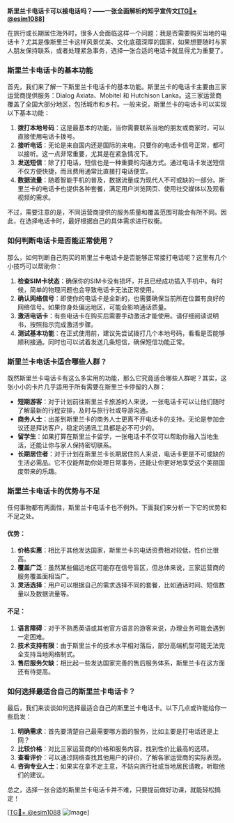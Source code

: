 **斯里兰卡电话卡可以接电话吗？——一张全面解析的知乎宣传文[[TG💪+ @esim1088](https://t.me/s/esim1088)]**

在旅行或长期居住海外时，很多人会面临这样一个问题：我是否需要购买当地的电话卡？尤其是像斯里兰卡这样风景优美、文化底蕴深厚的国家，如果想要随时与家人朋友保持联系，或者处理紧急事务，选择一张合适的电话卡就显得尤为重要了。

### 斯里兰卡电话卡的基本功能

首先，我们来了解一下斯里兰卡电话卡的基本功能。斯里兰卡的电话卡主要由三家运营商提供服务：Dialog Axiata、Mobitel 和 Hutchison Lanka。这三家运营商覆盖了全国大部分地区，包括城市和乡村。一般来说，斯里兰卡的电话卡可以实现以下基本功能：

1. **拨打本地号码**：这是最基本的功能，当你需要联系当地的朋友或商家时，可以直接使用电话卡拨号。
2. **接听电话**：无论是来自国内还是国际的来电，只要你的电话卡信号正常，都可以接听。这一点非常重要，尤其是在紧急情况下。
3. **发送短信**：除了打电话，短信也是一种重要的沟通方式。通过电话卡发送短信不仅方便快捷，而且费用通常比直接打电话便宜。
4. **数据流量**：随着智能手机的普及，数据流量成为现代人不可或缺的一部分。斯里兰卡的电话卡也提供各种套餐，满足用户浏览网页、使用社交媒体以及观看视频的需求。

不过，需要注意的是，不同运营商提供的服务质量和覆盖范围可能会有所不同。因此，在选择电话卡时，最好根据自己的具体需求进行权衡。

### 如何判断电话卡是否能正常使用？

那么，如何判断自己购买的斯里兰卡电话卡是否能够正常接打电话呢？这里有几个小技巧可以帮助你：

1. **检查SIM卡状态**：确保你的SIM卡没有损坏，并且已经成功插入手机中。有时候，简单的物理问题也会导致电话卡无法正常使用。
2. **确认网络信号**：即使你的电话卡是全新的，也需要确保当前所在位置有良好的网络信号。如果你身处偏远地区，可能会影响通话质量。
3. **激活电话卡**：有些电话卡在购买后需要手动激活才能使用。请仔细阅读说明书，按照指示完成激活步骤。
4. **测试基本功能**：在正式使用前，建议先尝试拨打几个本地号码，看看是否能够顺利接通。同时也可以试着发送几条短信，确保短信功能正常。

### 斯里兰卡电话卡适合哪些人群？

既然斯里兰卡电话卡有这么多实用的功能，那么它究竟适合哪些人群呢？其实，这张小小的卡片几乎适用于所有需要在斯里兰卡停留的人群：

- **短期游客**：对于计划前往斯里兰卡旅游的人来说，一张电话卡可以让他们随时了解最新的行程安排，及时与旅行社或导游沟通。
- **商务人士**：出差到斯里兰卡的商务人士更离不开电话卡的支持。无论是参加会议还是拜访客户，稳定的通讯工具都是必不可少的。
- **留学生**：如果打算在斯里兰卡留学，一张电话卡不仅可以帮助你融入当地生活，还能让你与家人保持密切联系。
- **长期居住者**：对于计划在斯里兰卡长期居住的人来说，电话卡更是不可或缺的生活必需品。它不仅能帮助你处理日常事务，还能让你更好地享受这个美丽国度带来的乐趣。

### 斯里兰卡电话卡的优势与不足

任何事物都有两面性，斯里兰卡电话卡也不例外。下面我们来分析一下它的优势和不足之处。

#### 优势：
1. **价格实惠**：相比于其他发达国家，斯里兰卡的电话资费相对较低，性价比很高。
2. **覆盖广泛**：虽然某些偏远地区可能存在信号盲区，但总体来说，三家运营商的服务覆盖面相当广。
3. **灵活选择**：用户可以根据自己的需求选择不同的套餐，比如通话时间、短信数量以及数据流量等。

#### 不足：
1. **语言障碍**：对于不熟悉英语或其他官方语言的游客来说，办理业务可能会遇到一定困难。
2. **技术支持有限**：由于斯里兰卡的技术水平相对落后，部分高端机型可能无法完全支持当地网络制式。
3. **售后服务欠缺**：相比起一些发达国家完善的售后服务体系，斯里兰卡在这方面还有待提高。

### 如何选择最适合自己的斯里兰卡电话卡？

最后，我们来谈谈如何选择最适合自己的斯里兰卡电话卡。以下几点或许能给你一些启发：

1. **明确需求**：首先要清楚自己最需要哪方面的服务，比如主要是打电话还是上网？
2. **比较价格**：对比三家运营商的价格和服务内容，找到性价比最高的选项。
3. **查看评价**：可以通过网络查找其他用户的评价，了解各家运营商的实际表现。
4. **咨询专业人士**：如果实在拿不定主意，不妨向旅行社或当地居民请教，听取他们的建议。

总之，选择一张合适的斯里兰卡电话卡并不难，只要提前做好功课，就能轻松搞定！

[[TG💪+ @esim1088](https://t.me/s/esim1088) ![Image](https://i.postimg.cc/4NQfJmqS/Snipaste-2025-05-13-00-14-12.png)]